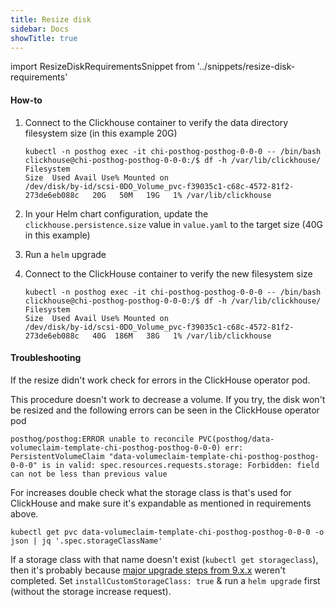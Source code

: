 ```yaml
---
title: Resize disk
sidebar: Docs
showTitle: true
---
```

import ResizeDiskRequirementsSnippet from '../snippets/resize-disk-requirements'

<ResizeDiskRequirementsSnippet/>

#### How-to

1. Connect to the Clickhouse container to verify the data directory filesystem size (in this example 20G)
    ```shell
    kubectl -n posthog exec -it chi-posthog-posthog-0-0-0 -- /bin/bash
    clickhouse@chi-posthog-posthog-0-0-0:/$ df -h /var/lib/clickhouse/
    Filesystem                                                                Size  Used Avail Use% Mounted on
    /dev/disk/by-id/scsi-0DO_Volume_pvc-f39035c1-c68c-4572-81f2-273de6eb088c   20G   50M   19G   1% /var/lib/clickhouse
    ```

1. In your Helm chart configuration, update the `clickhouse.persistence.size` value in `value.yaml` to the target size (40G in this example)

1. Run a `helm` upgrade

1. Connect to the ClickHouse container to verify the new filesystem size
    ```shell
    kubectl -n posthog exec -it chi-posthog-posthog-0-0-0 -- /bin/bash
    clickhouse@chi-posthog-posthog-0-0-0:/$ df -h /var/lib/clickhouse/
    Filesystem                                                                Size  Used Avail Use% Mounted on
    /dev/disk/by-id/scsi-0DO_Volume_pvc-f39035c1-c68c-4572-81f2-273de6eb088c   40G  186M   38G   1% /var/lib/clickhouse
    ```

#### Troubleshooting
If the resize didn't work check for errors in the ClickHouse operator pod.

This procedure doesn't work to decrease a volume. If you try, the disk won't be resized and the following errors can be seen in the ClickHouse operator pod
```
posthog/posthog:ERROR unable to reconcile PVC(posthog/data-volumeclaim-template-chi-posthog-posthog-0-0-0) err: PersistentVolumeClaim "data-volumeclaim-template-chi-posthog-posthog-0-0-0" is in valid: spec.resources.requests.storage: Forbidden: field can not be less than previous value
```

For increases double check what the storage class is that's used for ClickHouse and make sure it's expandable as mentioned in requirements above.

```shell
kubectl get pvc data-volumeclaim-template-chi-posthog-posthog-0-0-0 -o json | jq '.spec.storageClassName'
```
If a storage class with that name doesn't exist (`kubectl get storageclass`), then it's probably because [major upgrade steps from 9.x.x](https://posthog.com/docs/self-host/deploy/upgrade-notes#upgrading-from-9xx) weren't completed. Set `installCustomStorageClass: true` & run a `helm upgrade` first (without the storage increase request).

